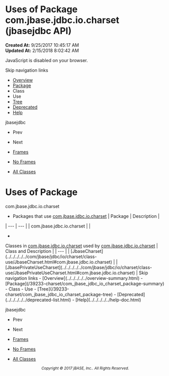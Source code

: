 # Uses of Package com.jbase.jdbc.io.charset (jbasejdbc   API)

**Created At:** 9/25/2017 10:45:17 AM  
**Updated At:** 2/15/2018 8:02:42 AM  

<script type="text/javascript"><!--
    try {
        if (location.href.indexOf('is-external=true') == -1) {
            parent.document.title="Uses of Package com.jbase.jdbc.io.charset (jbasejdbc   API)";
        }
    }
    catch(err) {
    }
//--></script><noscript><div>JavaScript is disabled on your browser.</div></noscript><!-- ========= START OF TOP NAVBAR ======= -->
<!--   -->
Skip navigation links
<!--   -->
- [Overview](../../../../../overview-summary.html)
- [Package](/39233-charset/com_jbase_jdbc_io_charset_package-summary)
- Class
- Use
- [Tree](/39233-charset/com_jbase_jdbc_io_charset_package-tree)
- [Deprecated](../../../../../deprecated-list.html)
- [Help](../../../../../help-doc.html)


jbasejdbc <br>

- Prev
- Next


- [Frames](../../../../../index.html?com/jbase/jdbc/io/charset//39233-charset/com_jbase_jdbc_io_charset_package-use)
- [No Frames](/39233-charset/com_jbase_jdbc_io_charset_package-use)


- [All Classes](../../../../../allclasses-noframe.html)


<script type="text/javascript"><!--
  allClassesLink = document.getElementById("allclasses_navbar_top");
  if(window==top) {
    allClassesLink.style.display = "block";
  }
  else {
    allClassesLink.style.display = "none";
  }
  //--></script>
<!--   -->
<!-- ========= END OF TOP NAVBAR ========= -->
# Uses of Package
com.jbase.jdbc.io.charset

- <caption><span>Packages that use <a href="../../../../../com/jbase/jdbc/io/charset//39233-charset/com_jbase_jdbc_io_charset_package-summary">com.jbase.jdbc.io.charset</a></span><span class="tabEnd"> </span></caption>| Package | Description |
| --- | --- |
| com.jbase.jdbc.io.charset |   |
- <!--   -->

<caption><span>Classes in <a href="../../../../../com/jbase/jdbc/io/charset//39233-charset/com_jbase_jdbc_io_charset_package-summary">com.jbase.jdbc.io.charset</a> used by <a href="../../../../../com/jbase/jdbc/io/charset//39233-charset/com_jbase_jdbc_io_charset_package-summary">com.jbase.jdbc.io.charset</a></span><span class="tabEnd"> </span></caption>| Class and Description |
| --- |
| [JbaseCharset](../../../../../com/jbase/jdbc/io/charset/class-use/JbaseCharset.html#com.jbase.jdbc.io.charset)  |
| [JbasePrivateUseCharset](../../../../../com/jbase/jdbc/io/charset/class-use/JbasePrivateUseCharset.html#com.jbase.jdbc.io.charset)  |
<!-- ======= START OF BOTTOM NAVBAR ====== -->
<!--   -->
Skip navigation links
<!--   -->
- [Overview](../../../../../overview-summary.html)
- [Package](/39233-charset/com_jbase_jdbc_io_charset_package-summary)
- Class
- Use
- [Tree](/39233-charset/com_jbase_jdbc_io_charset_package-tree)
- [Deprecated](../../../../../deprecated-list.html)
- [Help](../../../../../help-doc.html)


jbasejdbc <br>

- Prev
- Next


- [Frames](../../../../../index.html?com/jbase/jdbc/io/charset//39233-charset/com_jbase_jdbc_io_charset_package-use)
- [No Frames](/39233-charset/com_jbase_jdbc_io_charset_package-use)


- [All Classes](../../../../../allclasses-noframe.html)


<script type="text/javascript"><!--
  allClassesLink = document.getElementById("allclasses_navbar_bottom");
  if(window==top) {
    allClassesLink.style.display = "block";
  }
  else {
    allClassesLink.style.display = "none";
  }
  //--></script>
<!--   -->
<!-- ======== END OF BOTTOM NAVBAR ======= -->
<small>			<center>			<i>Copyright © 2017 jBASE, Inc.. All Rights Reserved.</i>		</center></small>
